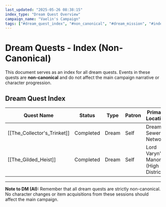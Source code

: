 ```yaml
---
last_updated: "2025-05-26 08:38:15"
index_type: "Dream Quest Overview"
campaign_name: "Vaelin's Campaign"
tags: ["#dream_quest_index", "#non_canonical", "#dream_mission", "#index_file", "#campaign_data", "#dream_quests"] # (NEW/ENHANCED)
---
```

# Dream Quests - Index (Non-Canonical)

This document serves as an index for all dream quests. Events in these quests are **non-canonical** and do not affect the main campaign narrative or character progression.

## Dream Quest Index

| Quest Name | Status | Type | Patron | Primary Location |
|---|---|---|---|---|
| [[The_Collector's_Trinket]] | Completed | Dream | Self | Dream Sewer Network |
| [[The_Gilded_Heist]] | Completed | Dream | Self | Lord Varyn's Manor (High District) |

---
**Note to DM (AI):** Remember that all dream quests are strictly non-canonical. No character changes or item acquisitions from these sessions should affect the main campaign.